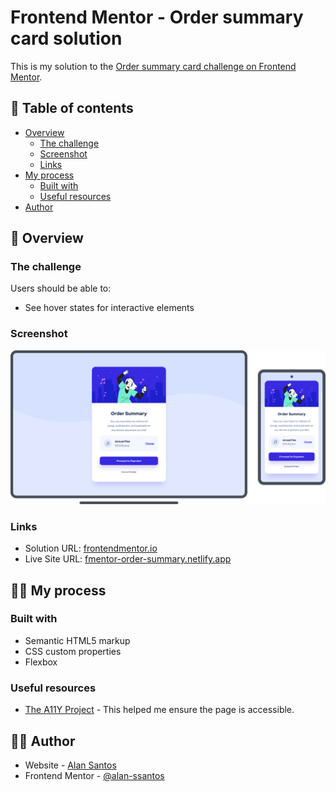 # Frontend Mentor - Order summary card solution

This is my solution to the [Order summary card challenge on Frontend Mentor](https://www.frontendmentor.io/challenges/order-summary-component-QlPmajDUj).

## 📖 Table of contents

- [Overview](#overview)
  - [The challenge](#the-challenge)
  - [Screenshot](#screenshot)
  - [Links](#links)
- [My process](#my-process)
  - [Built with](#built-with)
  - [Useful resources](#useful-resources)
- [Author](#author)


## 🔎 Overview
### The challenge

Users should be able to:
- See hover states for interactive elements

### Screenshot

![](./screenshot.png)

### Links

- Solution URL: [frontendmentor.io](https://www.frontendmentor.io/solutions/order-summary-component-challenge-AGUtplkhw)
- Live Site URL: [fmentor-order-summary.netlify.app](https://fmentor-order-summary.netlify.app/)


## 👨‍💻 My process

### Built with

- Semantic HTML5 markup
- CSS custom properties
- Flexbox

### Useful resources

- [The A11Y Project](https://www.a11yproject.com/checklist/#global-code) - This helped me ensure the page is accessible.

## 🙋‍♂️ Author

- Website - [Alan Santos](https://www.alansantos.net)
- Frontend Mentor - [@alan-ssantos](https://www.frontendmentor.io/profile/alan-ssantos)
